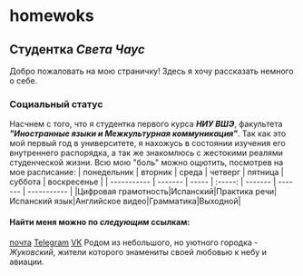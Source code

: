 # homewoks
## Студентка _Света Чаус_ 
Добро пожаловать на мою страничку! Здесь я хочу рассказать немного о себе.
### Социальный статус 
Насчнем с того, что я студентка первого курса _**НИУ ВШЭ**_, факультета _**"Иностранные языки и Межкультурная коммуникация"**_. Так как это мой первый год в университете, я нахожусь в состоянии изучения его внутреннего распорядка, а так же знакомлюсь с жестокими реалями студенческой жизни. Всю мою "боль" можно ощютить, посмотрев на мое расписание:
| понедельник | вторник | среда | четверг | пятница | суббота | воскресенье |
| ----------- | ------- | ----- | :-----: | ------- | ------- | ----------- |
|Цифровая грамотность|Испанский|Практика речи|Испанский язык|Английское видео|Грамматика|Выходной|
#### Найти меня можно по _следующим_ ссылкам:
[почта](mailto:mn.sichaus@edu.hse.ru)
[Telegram](https://t.me/Chaus_S)
[VK](https://vk.com/chaus069)
Родом из небольшого, но уютного городка - _Жуковский_, жители которого знамениты своей любовью к небу и авиации.
